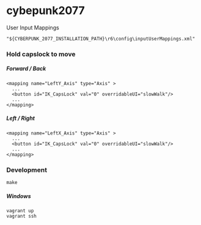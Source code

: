 # cybepunk2077

User Input Mappings

```
"${CYBERPUNK_2077_INSTALLATION_PATH}\r6\config\inputUserMappings.xml"
```

### Hold capslock to move
##### Forward / Back
```
<mapping name="LeftY_Axis" type="Axis" >
  ...
  <button id="IK_CapsLock" val="0" overridableUI="slowWalk"/>
  ...
</mapping>
```

##### Left / Right
```
<mapping name="LeftX_Axis" type="Axis" >
  ...
  <button id="IK_CapsLock" val="0" overridableUI="slowWalk"/>
  ...
</mapping>
```

### Development
`make`

##### Windows
```
vagrant up 
vagrant ssh
```

```

```